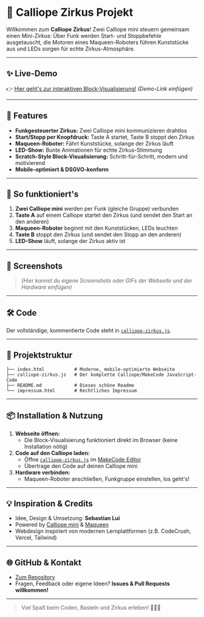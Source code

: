 # 🎪 Calliope Zirkus Projekt

Willkommen zum **Calliope Zirkus**! Zwei Calliope mini steuern gemeinsam einen Mini-Zirkus: Über Funk werden Start- und Stoppbefehle ausgetauscht, die Motoren eines Maqueen-Roboters führen Kunststücke aus und LEDs sorgen für echte Zirkus-Atmosphäre.

---

## ✨ Live-Demo
👉 [Hier geht's zur interaktiven Block-Visualisierung!](#) *(Demo-Link einfügen)*

---

## 🚀 Features

- **Funkgesteuerter Zirkus:** Zwei Calliope mini kommunizieren drahtlos
- **Start/Stopp per Knopfdruck:** Taste A startet, Taste B stoppt den Zirkus
- **Maqueen-Roboter:** Fährt Kunststücke, solange der Zirkus läuft
- **LED-Show:** Bunte Animationen für echte Zirkus-Stimmung
- **Scratch-Style Block-Visualisierung:** Schritt-für-Schritt, modern und motivierend
- **Mobile-optimiert & DSGVO-konform**

---

## 🧩 So funktioniert's

1. **Zwei Calliope mini** werden per Funk (gleiche Gruppe) verbunden
2. **Taste A** auf einem Calliope startet den Zirkus (und sendet den Start an den anderen)
3. **Maqueen-Roboter** beginnt mit den Kunststücken, LEDs leuchten
4. **Taste B** stoppt den Zirkus (und sendet den Stopp an den anderen)
5. **LED-Show** läuft, solange der Zirkus aktiv ist

---

## 📸 Screenshots

> *(Hier kannst du eigene Screenshots oder GIFs der Webseite und der Hardware einfügen)*

---

## 🛠️ Code

Der vollständige, kommentierte Code steht in [`calliope-zirkus.js`](calliope-zirkus.js).

---

## 📝 Projektstruktur

```
├── index.html           # Moderne, mobile-optimierte Webseite
├── calliope-zirkus.js   # Der komplette Calliope/MakeCode JavaScript-Code
├── README.md            # Dieses schöne Readme
└── impressum.html       # Rechtliches Impressum
```

---

## 📦 Installation & Nutzung

1. **Webseite öffnen:**
   - Die Block-Visualisierung funktioniert direkt im Browser (keine Installation nötig)
2. **Code auf den Calliope laden:**
   - Öffne [`calliope-zirkus.js`](calliope-zirkus.js) im [MakeCode Editor](https://makecode.calliope.cc/)
   - Übertrage den Code auf deinen Calliope mini
3. **Hardware verbinden:**
   - Maqueen-Roboter anschließen, Funkgruppe einstellen, los geht's!

---

## 💡 Inspiration & Credits

- Idee, Design & Umsetzung: **Sebastian Lui**
- Powered by [Calliope mini](https://calliope.cc/) & [Maqueen](https://www.dfrobot.com/product-1783.html)
- Webdesign inspiriert von modernen Lernplattformen (z.B. CodeCrush, Vercel, Tailwind)

---

## 🌐 GitHub & Kontakt

- [Zum Repository](https://github.com/marius4lui/ZirkusGKMCalliope)
- Fragen, Feedback oder eigene Ideen? **Issues & Pull Requests willkommen!**

---

> Viel Spaß beim Coden, Basteln und Zirkus erleben! 🤹‍♂️🎉 